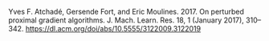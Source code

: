 Yves F. Atchadé, Gersende Fort, and Eric Moulines. 2017. On perturbed proximal gradient algorithms. J. Mach. Learn. Res. 18, 1 (January 2017), 310–342.
https://dl.acm.org/doi/abs/10.5555/3122009.3122019
